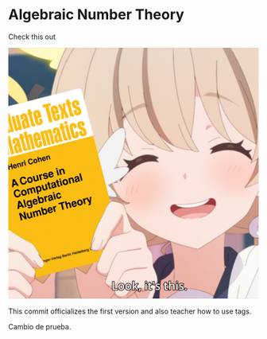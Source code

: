 # Algebraic Number Theory

Check this out

![Hifumi holding a book](hifumi_book_cut.png)

This commit officializes the first version and also teacher how to use tags.

Cambio de prueba.
